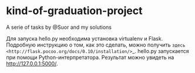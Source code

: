 # kind-of-graduation-project
A serie of tasks by @Suor and my solutions

Для запуска hello.py необходима установка virtualenv и Flask.
Подробную инструкцию о том, как это сделать, можно получить `здесь <http://flask.pocoo.org/docs/0.10/installation/>`_.
hello.py запускается при помощи Python-интерпретатора. Результат можно увидеть на http://127.0.0.1:5000/.
